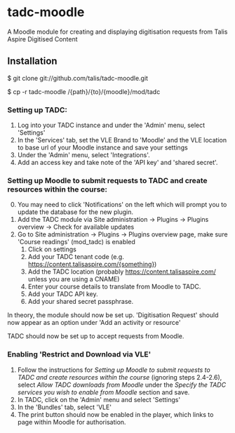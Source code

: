tadc-moodle
===========

A Moodle module for creating and displaying digitisation requests from Talis Aspire Digitised Content

Installation
------------

$ git clone git://github.com/talis/tadc-moodle.git

$ cp -r tadc-moodle /{path}/{to}/{moodle}/mod/tadc

### Setting up TADC:

1. Log into your TADC instance and under the 'Admin' menu, select 'Settings'
2. In the 'Services' tab, set the VLE Brand to 'Moodle' and the VLE location to base url of your Moodle instance and save your settings
3. Under the 'Admin' menu, select 'Integrations'.
4. Add an access key and take note of the 'API key' and 'shared secret'.

### Setting up Moodle to submit requests to TADC and create resources within the course:

0. You may need to click 'Notifications' on the left which will prompt you to update the database for the new plugin.
1. Add the TADC module via Site administration -> Plugins -> Plugins overview -> Check for available updates
2.  Go to Site administration -> Plugins -> Plugins overview page, make sure 'Course readings' (mod_tadc) is enabled
    1. Click on settings
    2. Add your TADC tenant code (e.g. https://content.talisaspire.com/{something})
    3. Add the TADC location (probably https://content.talisaspire.com/ unless you are using a CNAME)
    4. Enter your course details to translate from Moodle to TADC.
    5. Add your TADC API key.
    6. Add your shared secret passphrase.

In theory, the module should now be set up.  'Digitisation Request' should now appear as an option under 'Add an activity or resource'

TADC should now be set up to accept requests from Moodle.

### Enabling 'Restrict and Download via VLE'
1. Follow the instructions for *Setting up Moodle to submit requests to TADC and create resources within the course* (ignoring steps 2.4-2.6), select *Allow TADC downloads from Moodle* under the *Specify the TADC services you wish to enable from Moodle* section and save.
2. In TADC, click on the 'Admin' menu and select 'Settings'
3. In the 'Bundles' tab, select 'VLE'
4. The print button should now be enabled in the player, which links to page within Moodle for authorisation.
